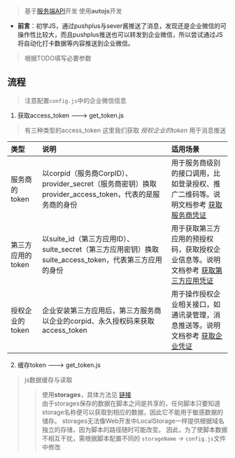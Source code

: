 
> 基于[服务端API](https://developer.work.weixin.qq.com/document/path/91201)开发
> 使用**autojs**开发

- **前言**：初学JS，通过pushplus与sever酱推送了消息，发现还是企业微信的可操作性比较大，而且pushplus推送也可以转发到企业微信，所以尝试通过JS将自动化打卡数据等内容推送到企业微信。  

> 根据TODO填写必要参数

## 流程
> 注意配置`config.js`中的企业微信信息  

1. 获取access_token  ---> get_token.js 
> 有三种类型的access_token
> 这里我们获取 *授权企业的token* 用于消息推送  

| 类型    | 说明    | 适用场景 |
| :--- | :--- | :--- |
| 服务商的token | 以corpid（服务商CorpID）、provider_secret（服务商密钥）换取provider_access_token，代表的是服务商的身份   | 用于服务商级别的接口调用，比如登录授权、推广二维码等。说明文档参考 [获取服务商凭证](https://developer.work.weixin.qq.com/document/path/91201#15143) |
|第三方应用的token    | 以suite_id（第三方应用ID）、suite_secret（第三方应用密钥）换取suite_access_token，代表第三方应用的身份   | 用于获取第三方应用的预授权码，获取授权企业信息等。说明文档参考 [获取第三方应用凭证](https://developer.work.weixin.qq.com/document/path/91201#14939) |
| 授权企业的token    | 企业安装第三方应用后，第三方服务商以企业的corpid、永久授权码来获取access_token  | 用于操作授权企业相关接口，如通讯录管理，消息推送等。说明文档参考 [获取企业凭证](https://developer.work.weixin.qq.com/document/path/91201#14944)|

2. 缓存token  ---> get_token.js 

> js数据缓存与读取
>
> > 使用**storages**，具体方法见 [链接](https://pro.autojs.org/docs/#/zh-cn/storages)  
> > 由于storages保存的数据在脚本之间是共享的，任何脚本只要知道storage名称便可以获取到相应的数据，因此它不能用于敏感数据的储存。 storages无法像Web开发中LocalStorage一样提供根据域名独立的存储，因为脚本的路径随时可能改变。
> > 因此，为了使脚本数据不相互干扰，需根据脚本配置不同的 `storageName` -> `config.js`文件中修改
>
> 
